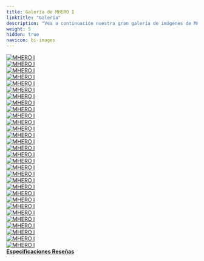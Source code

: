 ```yaml
---
title: Galería de MHERO I
linktitle: "Galería"
description: "Vea a continuación nuestra gran galería de imágenes de MHERO I. Haga clic en las imágenes para versiones en alta resolución."
weight: 5
hidden: true
navicon: bi-images
---
```

<!-- markdownlint-disable MD033 -->
<div class="row" id ="my-gallery">
	<div class="pswp-grid-item col-6 col-md-4">
		<a href="https://media.evkx.net/multimedia/models/mhero/i/i/charging_1.jpg"
data-pswp-src="https://media.evkx.net/multimedia/models/mhero/i/i/charging_1.jpg"
data-pswp-width="2000"
data-pswp-height="1333" 
target="_blank">
			<img src="https://media.evkx.net/multimedia/models/mhero/i/i/charging_1_xst.jpg" alt="MHERO I" class="img-fluid " />
		</a>
	</div>
	<div class="pswp-grid-item col-6 col-md-4">
		<a href="https://media.evkx.net/multimedia/models/mhero/i/i/details_1.jpg"
data-pswp-src="https://media.evkx.net/multimedia/models/mhero/i/i/details_1.jpg"
data-pswp-width="1380"
data-pswp-height="848" 
target="_blank">
			<img src="https://media.evkx.net/multimedia/models/mhero/i/i/details_1_xst.jpg" alt="MHERO I" class="img-fluid " />
		</a>
	</div>
	<div class="pswp-grid-item col-6 col-md-4">
		<a href="https://media.evkx.net/multimedia/models/mhero/i/i/details_2.jpg"
data-pswp-src="https://media.evkx.net/multimedia/models/mhero/i/i/details_2.jpg"
data-pswp-width="3000"
data-pswp-height="2000" 
target="_blank">
			<img src="https://media.evkx.net/multimedia/models/mhero/i/i/details_2_xst.jpg" alt="MHERO I" class="img-fluid " />
		</a>
	</div>
	<div class="pswp-grid-item col-6 col-md-4">
		<a href="https://media.evkx.net/multimedia/models/mhero/i/i/dynamic_1.jpg"
data-pswp-src="https://media.evkx.net/multimedia/models/mhero/i/i/dynamic_1.jpg"
data-pswp-width="1920"
data-pswp-height="1080" 
target="_blank">
			<img src="https://media.evkx.net/multimedia/models/mhero/i/i/dynamic_1_xst.jpg" alt="MHERO I" class="img-fluid " />
		</a>
	</div>
	<div class="pswp-grid-item col-6 col-md-4">
		<a href="https://media.evkx.net/multimedia/models/mhero/i/i/dynamic_2.jpg"
data-pswp-src="https://media.evkx.net/multimedia/models/mhero/i/i/dynamic_2.jpg"
data-pswp-width="1920"
data-pswp-height="1080" 
target="_blank">
			<img src="https://media.evkx.net/multimedia/models/mhero/i/i/dynamic_2_xst.jpg" alt="MHERO I" class="img-fluid " />
		</a>
	</div>
	<div class="pswp-grid-item col-6 col-md-4">
		<a href="https://media.evkx.net/multimedia/models/mhero/i/i/dynamic_3.jpg"
data-pswp-src="https://media.evkx.net/multimedia/models/mhero/i/i/dynamic_3.jpg"
data-pswp-width="1600"
data-pswp-height="1200" 
target="_blank">
			<img src="https://media.evkx.net/multimedia/models/mhero/i/i/dynamic_3_xst.jpg" alt="MHERO I" class="img-fluid " />
		</a>
	</div>
	<div class="pswp-grid-item col-6 col-md-4">
		<a href="https://media.evkx.net/multimedia/models/mhero/i/i/dynamic_4.jpg"
data-pswp-src="https://media.evkx.net/multimedia/models/mhero/i/i/dynamic_4.jpg"
data-pswp-width="3000"
data-pswp-height="2001" 
target="_blank">
			<img src="https://media.evkx.net/multimedia/models/mhero/i/i/dynamic_4_xst.jpg" alt="MHERO I" class="img-fluid " />
		</a>
	</div>
	<div class="pswp-grid-item col-6 col-md-4">
		<a href="https://media.evkx.net/multimedia/models/mhero/i/i/dynamic_5.jpg"
data-pswp-src="https://media.evkx.net/multimedia/models/mhero/i/i/dynamic_5.jpg"
data-pswp-width="2600"
data-pswp-height="1734" 
target="_blank">
			<img src="https://media.evkx.net/multimedia/models/mhero/i/i/dynamic_5_xst.jpg" alt="MHERO I" class="img-fluid " />
		</a>
	</div>
	<div class="pswp-grid-item col-6 col-md-4">
		<a href="https://media.evkx.net/multimedia/models/mhero/i/i/dynamic_6.jpg"
data-pswp-src="https://media.evkx.net/multimedia/models/mhero/i/i/dynamic_6.jpg"
data-pswp-width="1600"
data-pswp-height="1067" 
target="_blank">
			<img src="https://media.evkx.net/multimedia/models/mhero/i/i/dynamic_6_xst.jpg" alt="MHERO I" class="img-fluid " />
		</a>
	</div>
	<div class="pswp-grid-item col-6 col-md-4">
		<a href="https://media.evkx.net/multimedia/models/mhero/i/i/exterior_1.jpg"
data-pswp-src="https://media.evkx.net/multimedia/models/mhero/i/i/exterior_1.jpg"
data-pswp-width="1920"
data-pswp-height="1080" 
target="_blank">
			<img src="https://media.evkx.net/multimedia/models/mhero/i/i/exterior_1_xst.jpg" alt="MHERO I" class="img-fluid " />
		</a>
	</div>
	<div class="pswp-grid-item col-6 col-md-4">
		<a href="https://media.evkx.net/multimedia/models/mhero/i/i/exterior_2.jpg"
data-pswp-src="https://media.evkx.net/multimedia/models/mhero/i/i/exterior_2.jpg"
data-pswp-width="1920"
data-pswp-height="1114" 
target="_blank">
			<img src="https://media.evkx.net/multimedia/models/mhero/i/i/exterior_2_xst.jpg" alt="MHERO I" class="img-fluid " />
		</a>
	</div>
	<div class="pswp-grid-item col-6 col-md-4">
		<a href="https://media.evkx.net/multimedia/models/mhero/i/i/exterior_3.jpg"
data-pswp-src="https://media.evkx.net/multimedia/models/mhero/i/i/exterior_3.jpg"
data-pswp-width="2700"
data-pswp-height="1801" 
target="_blank">
			<img src="https://media.evkx.net/multimedia/models/mhero/i/i/exterior_3_xst.jpg" alt="MHERO I" class="img-fluid " />
		</a>
	</div>
	<div class="pswp-grid-item col-6 col-md-4">
		<a href="https://media.evkx.net/multimedia/models/mhero/i/i/exterior_4.jpg"
data-pswp-src="https://media.evkx.net/multimedia/models/mhero/i/i/exterior_4.jpg"
data-pswp-width="1080"
data-pswp-height="720" 
target="_blank">
			<img src="https://media.evkx.net/multimedia/models/mhero/i/i/exterior_4_xst.jpg" alt="MHERO I" class="img-fluid " />
		</a>
	</div>
	<div class="pswp-grid-item col-6 col-md-4">
		<a href="https://media.evkx.net/multimedia/models/mhero/i/i/exterior_5.jpg"
data-pswp-src="https://media.evkx.net/multimedia/models/mhero/i/i/exterior_5.jpg"
data-pswp-width="1600"
data-pswp-height="1068" 
target="_blank">
			<img src="https://media.evkx.net/multimedia/models/mhero/i/i/exterior_5_xst.jpg" alt="MHERO I" class="img-fluid " />
		</a>
	</div>
	<div class="pswp-grid-item col-6 col-md-4">
		<a href="https://media.evkx.net/multimedia/models/mhero/i/i/exterior_6.jpg"
data-pswp-src="https://media.evkx.net/multimedia/models/mhero/i/i/exterior_6.jpg"
data-pswp-width="2000"
data-pswp-height="1334" 
target="_blank">
			<img src="https://media.evkx.net/multimedia/models/mhero/i/i/exterior_6_xst.jpg" alt="MHERO I" class="img-fluid " />
		</a>
	</div>
	<div class="pswp-grid-item col-6 col-md-4">
		<a href="https://media.evkx.net/multimedia/models/mhero/i/i/exterior_7.jpg"
data-pswp-src="https://media.evkx.net/multimedia/models/mhero/i/i/exterior_7.jpg"
data-pswp-width="2000"
data-pswp-height="1575" 
target="_blank">
			<img src="https://media.evkx.net/multimedia/models/mhero/i/i/exterior_7_xst.jpg" alt="MHERO I" class="img-fluid " />
		</a>
	</div>
	<div class="pswp-grid-item col-6 col-md-4">
		<a href="https://media.evkx.net/multimedia/models/mhero/i/i/frontseats_1.jpg"
data-pswp-src="https://media.evkx.net/multimedia/models/mhero/i/i/frontseats_1.jpg"
data-pswp-width="3000"
data-pswp-height="1999" 
target="_blank">
			<img src="https://media.evkx.net/multimedia/models/mhero/i/i/frontseats_1_xst.jpg" alt="MHERO I" class="img-fluid " />
		</a>
	</div>
	<div class="pswp-grid-item col-6 col-md-4">
		<a href="https://media.evkx.net/multimedia/models/mhero/i/i/headlights_1.jpg"
data-pswp-src="https://media.evkx.net/multimedia/models/mhero/i/i/headlights_1.jpg"
data-pswp-width="2000"
data-pswp-height="1500" 
target="_blank">
			<img src="https://media.evkx.net/multimedia/models/mhero/i/i/headlights_1_xst.jpg" alt="MHERO I" class="img-fluid " />
		</a>
	</div>
	<div class="pswp-grid-item col-6 col-md-4">
		<a href="https://media.evkx.net/multimedia/models/mhero/i/i/headlights_2.jpg"
data-pswp-src="https://media.evkx.net/multimedia/models/mhero/i/i/headlights_2.jpg"
data-pswp-width="1080"
data-pswp-height="720" 
target="_blank">
			<img src="https://media.evkx.net/multimedia/models/mhero/i/i/headlights_2_xst.jpg" alt="MHERO I" class="img-fluid " />
		</a>
	</div>
	<div class="pswp-grid-item col-6 col-md-4">
		<a href="https://media.evkx.net/multimedia/models/mhero/i/i/headlights_3.jpg"
data-pswp-src="https://media.evkx.net/multimedia/models/mhero/i/i/headlights_3.jpg"
data-pswp-width="3000"
data-pswp-height="1979" 
target="_blank">
			<img src="https://media.evkx.net/multimedia/models/mhero/i/i/headlights_3_xst.jpg" alt="MHERO I" class="img-fluid " />
		</a>
	</div>
	<div class="pswp-grid-item col-6 col-md-4">
		<a href="https://media.evkx.net/multimedia/models/mhero/i/i/interior_1.jpg"
data-pswp-src="https://media.evkx.net/multimedia/models/mhero/i/i/interior_1.jpg"
data-pswp-width="2600"
data-pswp-height="1733" 
target="_blank">
			<img src="https://media.evkx.net/multimedia/models/mhero/i/i/interior_1_xst.jpg" alt="MHERO I" class="img-fluid " />
		</a>
	</div>
	<div class="pswp-grid-item col-6 col-md-4">
		<a href="https://media.evkx.net/multimedia/models/mhero/i/i/main_1.jpg"
data-pswp-src="https://media.evkx.net/multimedia/models/mhero/i/i/main_1.jpg"
data-pswp-width="3000"
data-pswp-height="2000" 
target="_blank">
			<img src="https://media.evkx.net/multimedia/models/mhero/i/i/main_1_xst.jpg" alt="MHERO I" class="img-fluid " />
		</a>
	</div>
	<div class="pswp-grid-item col-6 col-md-4">
		<a href="https://media.evkx.net/multimedia/models/mhero/i/i/rearlights_1.jpg"
data-pswp-src="https://media.evkx.net/multimedia/models/mhero/i/i/rearlights_1.jpg"
data-pswp-width="3000"
data-pswp-height="1900" 
target="_blank">
			<img src="https://media.evkx.net/multimedia/models/mhero/i/i/rearlights_1_xst.jpg" alt="MHERO I" class="img-fluid " />
		</a>
	</div>
	<div class="pswp-grid-item col-6 col-md-4">
		<a href="https://media.evkx.net/multimedia/models/mhero/i/i/rearwheelsteering_1.jpg"
data-pswp-src="https://media.evkx.net/multimedia/models/mhero/i/i/rearwheelsteering_1.jpg"
data-pswp-width="1280"
data-pswp-height="720" 
target="_blank">
			<img src="https://media.evkx.net/multimedia/models/mhero/i/i/rearwheelsteering_1_xst.jpg" alt="MHERO I" class="img-fluid " />
		</a>
	</div>
	<div class="pswp-grid-item col-6 col-md-4">
		<a href="https://media.evkx.net/multimedia/models/mhero/i/i/roofrack_1.jpg"
data-pswp-src="https://media.evkx.net/multimedia/models/mhero/i/i/roofrack_1.jpg"
data-pswp-width="1080"
data-pswp-height="720" 
target="_blank">
			<img src="https://media.evkx.net/multimedia/models/mhero/i/i/roofrack_1_xst.jpg" alt="MHERO I" class="img-fluid " />
		</a>
	</div>
	<div class="pswp-grid-item col-6 col-md-4">
		<a href="https://media.evkx.net/multimedia/models/mhero/i/i/screens_1.jpg"
data-pswp-src="https://media.evkx.net/multimedia/models/mhero/i/i/screens_1.jpg"
data-pswp-width="1600"
data-pswp-height="1067" 
target="_blank">
			<img src="https://media.evkx.net/multimedia/models/mhero/i/i/screens_1_xst.jpg" alt="MHERO I" class="img-fluid " />
		</a>
	</div>
	<div class="pswp-grid-item col-6 col-md-4">
		<a href="https://media.evkx.net/multimedia/models/mhero/i/i/screens_2.jpg"
data-pswp-src="https://media.evkx.net/multimedia/models/mhero/i/i/screens_2.jpg"
data-pswp-width="2435"
data-pswp-height="1370" 
target="_blank">
			<img src="https://media.evkx.net/multimedia/models/mhero/i/i/screens_2_xst.jpg" alt="MHERO I" class="img-fluid " />
		</a>
	</div>
	<div class="pswp-grid-item col-6 col-md-4">
		<a href="https://media.evkx.net/multimedia/models/mhero/i/i/storage_1.jpg"
data-pswp-src="https://media.evkx.net/multimedia/models/mhero/i/i/storage_1.jpg"
data-pswp-width="2000"
data-pswp-height="1333" 
target="_blank">
			<img src="https://media.evkx.net/multimedia/models/mhero/i/i/storage_1_xst.jpg" alt="MHERO I" class="img-fluid " />
		</a>
	</div>
	<div class="pswp-grid-item col-6 col-md-4">
		<a href="https://media.evkx.net/multimedia/models/mhero/i/i/trunk_1.jpg"
data-pswp-src="https://media.evkx.net/multimedia/models/mhero/i/i/trunk_1.jpg"
data-pswp-width="3000"
data-pswp-height="1999" 
target="_blank">
			<img src="https://media.evkx.net/multimedia/models/mhero/i/i/trunk_1_xst.jpg" alt="MHERO I" class="img-fluid " />
		</a>
	</div>
	<div class="pswp-grid-item col-6 col-md-4">
		<a href="https://media.evkx.net/multimedia/models/mhero/i/i/turningcircle_1.jpg"
data-pswp-src="https://media.evkx.net/multimedia/models/mhero/i/i/turningcircle_1.jpg"
data-pswp-width="2000"
data-pswp-height="1726" 
target="_blank">
			<img src="https://media.evkx.net/multimedia/models/mhero/i/i/turningcircle_1_xst.jpg" alt="MHERO I" class="img-fluid " />
		</a>
	</div>
</div>
<script type="module">
  import PhotoSwipeLightbox from '/js/photoswipe-lightbox.esm.js';
    const lightbox = new PhotoSwipeLightbox({
       gallery: '#my-gallery',
        children: 'a',
        pswpModule: () => import('/js/photoswipe.esm.js')
    });
lightbox.init();
</script>
<div class="mt-3 mb-3">
<a href="../specifications/" class="text-decoration-none text-black">
<strong><i class="bi-arrow-left"></i> Especificaciones </strong>
</a>
<a href="../reviews/" class="text-decoration-none text-black float-end">
<strong>Reseñas <i class="bi-arrow-right"></i></strong>
</a>
</div>
